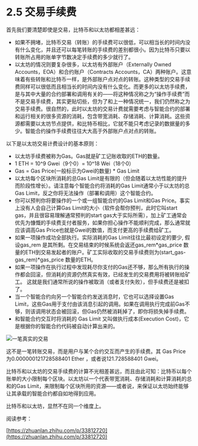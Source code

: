 # 2.5 交易手续费

首先我们要清楚即使是交易，比特币和以太坊都相差甚远：

* 如果不拥堵，比特币交易（转账）的手续费可以很低，可以相当长的时间内没有什么变化，并且还可以每笔转账的手续费的差别都很小。因为比特币只要以转账所占用的账单字节数决定手续费的多少就行了。
* 以太坊的情况则要复杂很多，以太坊有外部账户（Externally Owned Accounts，EOA）和合约账户（Contracts Accounts，CA）两种账户。这意味着有些转账和比特币一样，是外部账户点对点的转账。这种类型的交易手续费同样可以很低而且相当长的时间内没有什么变化。而更多的以太坊手续费，是与其中大量的合约部署和调用有关的——将这种情况称之为“操作手续费”而不是交易手续费，其实更贴切些，但为了和上一种情况统一，我们仍然称之为交易手续费。很自然的，此时以太坊的交易计费就需要考虑与智能合约的部署和运行相关的很多资源的消耗，包含带宽消耗、存储消耗、计算消耗。这些资源都需要以太坊节点提供，和比特币相比，它就不能只考虑记录的数据量的多少。智能合约操作手续费往往大大高于外部账户点对点的转账。

以下是以太坊交易计费设计的基本原则：

* 以太坊手续费被称为Gas。Gas就是矿工记账收取的ETH的数量。
* 1 ETH = 10^9 Gwei（9个0）= 10^18 Wei（18个0）
* Gas = Gas Price(一般标示为Gwei的数量)  \*  Gas Limit
* 以太坊每个区块所消耗的总Gas Limit是有限的（但会随着以太坊性能的提升而阶段性增长）。请注意每个智能合约将消耗的Gas Limit通常小于以太坊的总Gas Limit，反之你将无法操作（部署和调用）这个智能合约。
*  你可以预判你将要操作的一个或一组智能合约的Gas Limit和Gas Price。事实上没有人会自己计算Gas Limit的大小（软件会帮你预判，此时它叫start gas，并且很容易理解通常预判的start gas大于实际所需），加上矿工通常会优先为慷慨的手续费支付者服务，如果你担心操作不能顺利完成，那么通常就应该调高Gas Price也就是Gwei的数值，而支付更高的手续费给矿工。
* 如果一项操作成功全部执行。实际消耗的Gas Limit往往比最初设定的要少, 假设gas\_rem 是其所剩。在交易结束的时候系统会返还gas\_rem\*gas\_price 数量的ETH到交易发起者的账户。矿工实际收取的交易手续费则为(start\_gas-gas\_rem)\*gas\_price 数量的ETH。
* 如果一项操作在执行过程中发现耗尽你支付的Gas还不够，那么所有执行的操作都会回滚，但消耗的资源仍然真实有效，已经发生的交易费用将被转账给矿工。  这就是我们通常所说的操作被取消（或者支付失败），但手续费还是被扣了。
* 当一个智能合约向另一个智能合约发送消息时，它也可以选择设置Gas Limit，这些Gas用于支付由该消息引起的调用。如果在调用执行完成前Gas不够，则该调用状态会被回滚，但Gas仍然被消耗掉了，即你将损失掉手续费。
* 和智能合约交互时将消耗的 Gas Limit 又叫做执行成本(Execution Cost)，它是根据你的智能合约代码被自动计算出来的。

![一笔真实的交易](../.gitbook/assets/2021-10-26\_a-transaction.png)

这不是一笔转账交易，而是用户与某个合约交互而产生的手续费。其 Gas Price 为0.000000121728588401 Ether ，或者说121.728588401 Gwei。

比特币和以太坊的交易手续费的计算不光相差甚远，而且由此可知：比特币以每个账单的大小限制每个区块。以太坊以一个代表带宽消耗、存储消耗和计算消耗的总和的Gas Limit，来限制每个区块所用的资源——或者说，来保证以太坊始终能够让其承载的智能合约都自如地得到应用。

比特币和以太坊，显然不在同一个维度上。

阅读参考：

[https://zhuanlan.zhihu.com/p/33812720](https://zhuanlan.zhihu.com/p/33812720)

